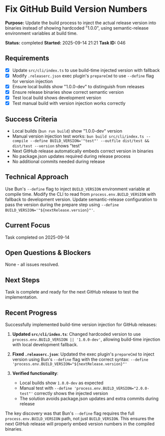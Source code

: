 # Fix GitHub Build Version Numbers

**Purpose:** Update the build process to inject the actual release version into binaries instead of showing hardcoded "1.0.0", using semantic-release environment variables at build time.

**Status:** completed
**Started:** 2025-09-14 21:21
**Task ID:** 046

## Requirements
- [x] Update `src/cli/index.ts` to use build-time injected version with fallback
- [x] Modify `.releaserc.json` exec plugin's `prepareCmd` to use `--define` flag for version injection
- [x] Ensure local builds show "1.0.0-dev" to distinguish from releases
- [x] Ensure release binaries show correct semantic version
- [x] Test local build shows development version
- [x] Test manual build with version injection works correctly

## Success Criteria
- Local builds (`bun run build`) show "1.0.0-dev" version
- Manual version injection test works: `bun build src/cli/index.ts --compile --define BUILD_VERSION='"test"' --outfile dist/test && dist/test --version` shows "test"
- Next GitHub release automatically embeds correct version in binaries
- No package.json updates required during release process
- No additional commits needed during release

## Technical Approach
Use Bun's `--define` flag to inject `BUILD_VERSION` environment variable at compile time. Modify the CLI to read from `process.env.BUILD_VERSION` with fallback to development version. Update semantic-release configuration to pass the version during the prepare step using `--define BUILD_VERSION='"${nextRelease.version}"'`.

## Current Focus

Task completed on 2025-09-14

## Open Questions & Blockers
None - all issues resolved.

## Next Steps
Task is complete and ready for the next GitHub release to test the implementation.

## Recent Progress

Successfully implemented build-time version injection for GitHub releases:

1. **Updated `src/cli/index.ts`**: Changed hardcoded version to use `process.env.BUILD_VERSION || '1.0.0-dev'`, allowing build-time injection with local development fallback.

2. **Fixed `.releaserc.json`**: Updated the exec plugin's `prepareCmd` to inject version using Bun's `--define` flag with the correct syntax: `--define 'process.env.BUILD_VERSION="${nextRelease.version}"'`

3. **Verified functionality**:
   - Local builds show `1.0.0-dev` as expected
   - Manual test with `--define 'process.env.BUILD_VERSION="2.0.0-test"'` correctly shows the injected version
   - The solution avoids package.json updates and extra commits during release

The key discovery was that Bun's `--define` flag requires the full `process.env.BUILD_VERSION` path, not just `BUILD_VERSION`. This ensures the next GitHub release will properly embed version numbers in the compiled binaries.

<!-- github_issue: 33 -->
<!-- github_url: https://github.com/cahaseler/cc-track/issues/33 -->
<!-- issue_branch: 33-fix-github-build-version-numbers -->